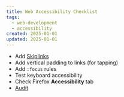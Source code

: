 ```yaml
---
title: Web Accessibility Checklist
tags:
  - web-development
  - accessibility
created: 2025-01-01
updated: 2025-01-01
---
```


- Add [Skiplinks](https://webaim.org/techniques/skipnav/)
- Add vertical padding to links (for tapping)
- Add `:focus` rules
- Test keyboard accessibility
- Check Firefox **Accessibility** tab
- [Audit](https://wave.webaim.org)